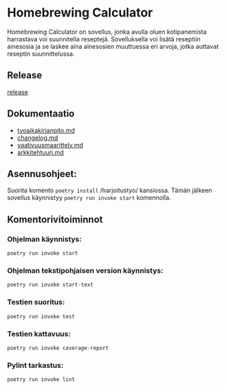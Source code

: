 # Homebrewing Calculator

Homebrewing Calculator on sovellus, jonka avulla oluen kotipanemista harrastava voi suunnitella reseptejä. Sovelluksella voi lisätä reseptiin ainesosia ja se laskee aina ainesosien muuttuessa eri arvoja, jotka auttavat reseptin suunnittelussa.

## Release

[release](https://github.com/AleksiSaxlund/ot-harjoitustyo/releases/tag/viikko5)

## Dokumentaatio

- [tyoaikakirjanpito.md](./harjoitustyo/dokumentaatio/tyoaikakirjanpito.md)
- [changelog.md](./harjoitustyo/dokumentaatio/changelog.md)
- [vaativuusmaarittely.md](./harjoitustyo/dokumentaatio/vaativuusmaarittely.md)
- [arkkitehtuuri.md](./harjoitustyo/dokumentaatio/arkkitehtuuri.md)

## Asennusohjeet:

Suorita komento `poetry install` /harjoitustyo/ kansiossa. Tämän jälkeen sovellus käynnistyy `poetry run invoke start` komennolla.

## Komentorivitoiminnot

### Ohjelman käynnistys:

	poetry run invoke start

### Ohjelman tekstipohjaisen version käynnistys:

    poetry run invoke start-text

### Testien suoritus:

    poetry run invoke test

### Testien kattavuus:

    poetry run invoke coverage-report

### Pylint tarkastus:

    poetry run invoke lint

